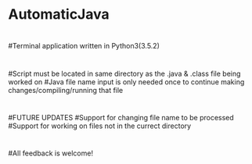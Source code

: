 # AutomaticJava
#
#Terminal application written in Python3(3.5.2)
#
#Script must be located in same directory as the .java & .class file being worked on
#Java file name input is only needed once to continue making changes/compiling/running that file
#
#
#FUTURE UPDATES
#Support for changing file name to be processed
#Support for working on files not in the currect directory
#
#
#All feedback is welcome! 
